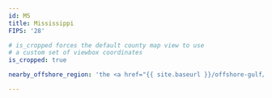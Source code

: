 ```yaml
---
id: MS
title: Mississippi
FIPS: '28'

# is_cropped forces the default county map view to use
# a custom set of viewbox coordinates
is_cropped: true

nearby_offshore_region: 'the <a href="{{ site.baseurl }}/offshore-gulf/">Gulf of Mexico</a>'

---
```

